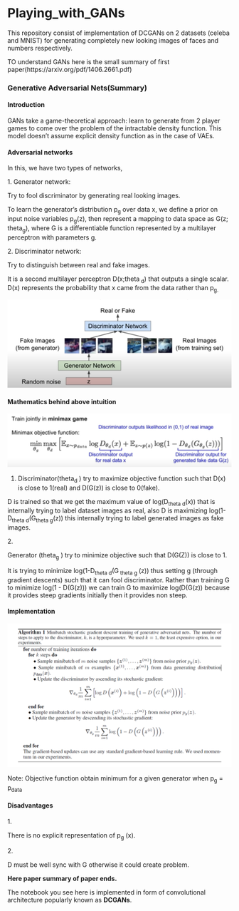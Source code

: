 # Playing_with_GANs
<p>This repository consist of implementation of DCGANs on 2 datasets (celeba and MNIST) for generating completely new looking images of faces and numbers respectively.</p>
<p> TO understand GANs here is the small summary of first paper(https://arxiv.org/pdf/1406.2661.pdf)</p>
<h3> Generative Adversarial Nets(Summary) </h3>
<h4> Introduction</h4>
<p> GANs take a game-theoretical approach: learn to generate from 2 player games to come over the problem of the intractable density function.
This model doesn’t assume explicit density function as in the case of VAEs.</p>
<h4> Adversarial networks </h4>
<p> In this, we have two types of networks,</p>
1. Generator network:<br>
<p>Try to fool discriminator by generating real looking images.</p>
<p>To learn the generator’s distribution p<sub>g</sub> over data x, we define a prior on input noise variables p<sub>g</sub>(z), then represent a mapping to data space as G(z; theta<sub>g</sub>), where G is a differentiable function represented by a multilayer perceptron with parameters g.</p>
2. Discriminator network: <br>
<p>Try to distinguish between real and fake images.</p>
<p>It is a second multilayer perceptron D(x;theta<sub> d</sub>) that outputs a single scalar. D(x) represents the probability that x came from the data rather than p<sub>g.</sub></p>

![alt text](https://github.com/dhruvgrover1251/Playing_with_GANs/blob/master/GANs.PNG)

<h4>Mathematics behind above intuition</h4>

![alt text](https://github.com/dhruvgrover1251/Playing_with_GANs/blob/master/GANs%202.PNG)
1. <p> Discriminator(theta<sub>d</sub> ) try to maximize objective function such that D(x) is close to 1(real) and D(G(z)) is close to 0(fake).</p>
<p>D is trained so that we get the maximum value of log(D<sub>theta d</sub>(x)) that is internally trying to label dataset images as real, also D is maximizing log(1-D<sub>theta d</sub>(G<sub>theta g</sub>(z)) this internally trying to label generated images as fake images. </p>
2. <p>Generator (theta<sub>g</sub> ) try to minimize objective such that D(G(Z)) is close to 1.</p>
<P>It is trying to minimize log(1-D<sub>theta d</sub>(G<sub> theta g </sub>(z)) thus setting g (through gradient descents) such that it can fool discriminator.
Rather than training G to minimize log(1 - D(G(z))) we can train G to maximize log(D(G(z)) because it provides steep gradients initially then it provides non steep.</p>
<h4>Implementation</h4>

![alt text](https://github.com/dhruvgrover1251/Playing_with_GANs/blob/master/GANs%203.PNG)
<p>Note: Objective function obtain minimum for a given generator when p<sub>g</sub> = p<sub>data</sub></p>

<h4>Disadvantages</h4>
1.<p>There is no explicit representation of p<sub>g</sub> (x).</p>
2.<p>D must be well sync with G otherwise it could create problem.</p>
<p><b>Here paper summary of paper ends.</b></p>
<p>The notebook you see here is implemented in form of convolutional architecture popularly known as <b>DCGANs</b>.

